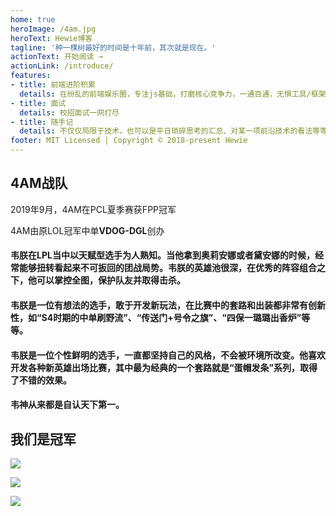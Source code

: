 ```yaml
---
home: true
heroImage: /4am.jpg
heroText: Hewie博客
tagline: '种一棵树最好的时间是十年前，其次就是现在。'
actionText: 开始阅读 →
actionLink: /introduce/
features:
- title: 前端进阶积累
  details: 在纷乱的前端娱乐圈，专注js基础，打磨核心竞争力，一通百通，无惧工具/框架变迁。
- title: 面试
  details: 校招面试一网打尽
- title: 随手记
  details: 不仅仅局限于技术，也可以是平日琐碎思考的汇总、对某一项前沿技术的看法等等（正经脸）
footer: MIT Licensed | Copyright © 2018-present Hewie
---
```


## 4AM战队 <Badge text="冠军" type="error"/> <Badge text="3+"/>


2019年9月，4AM在PCL夏季赛获FPP冠军

4AM由原LOL冠军中单**VDOG-DGL**创办
  
#### <Badge text="拳头游戏官方评"/> 韦朕在LPL当中以天赋型选手为人熟知。当他拿到奥莉安娜或者黛安娜的时候，经常能够扭转看起来不可扳回的团战局势。韦朕的英雄池很深，在优秀的阵容组合之下，他可以掌控全图，保护队友并取得击杀。

#### <Badge text="腾讯游戏评"  type="error"/> 韦朕是一位有想法的选手，敢于开发新玩法，在比赛中的套路和出装都非常有创新性，如“S4时期的中单刷野流”、“传送门+号令之旗”、“四保一璐璐出香炉”等等。

#### <Badge text="星竞界评"  type="warn"/> 韦朕是一位个性鲜明的选手，一直都坚持自己的风格，不会被环境所改变。他喜欢开发各种新英雄出场比赛，其中最为经典的一个套路就是“蛋帽发条”系列，取得了不错的效果。

#### <Badge text="LPL官方解说娃娃评"  /> 韦神从来都是自认天下第一。

## 我们是冠军
![](https://s2.ax1x.com/2019/11/12/M3inbj.jpg)

![](https://s2.ax1x.com/2019/11/12/M3iMan.jpg)

![](https://s2.ax1x.com/2019/11/12/M3i1P0.jpg)

